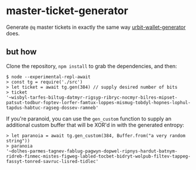 # master-ticket-generator

Generate `@q` master tickets in exactly the same way
[urbit-wallet-generator][wgen] does.

## but how

Clone the repository, `npm install` to grab the dependencies, and then:

```
$ node --experimental-repl-await
> const tg = require('./src')
> let ticket = await tg.gen(384) // supply desired number of bits
> ticket
'~wisbyl-tarfes-biltug-datmyr-rigsyp-ribryc-nocmyr-bilres-mipset-patsut-todbur-foptev-lorfer-famtux-loppes-mismug-tobdyl-hopnes-lophul-tapdus-habtuc-ragseg-dossev-ramneb'
```

If you're paranoid, you can use the `gen_custom` function to supply an
additional custom buffer that will be XOR'd in with the generated entropy:

```
> let paranoia = await tg.gen_custom(384, Buffer.from("a very random string"))
> paranoia
'~dolhes-parmes-tagnev-fablug-pagwyn-dopwel-ripnys-hardut-batnym-ridreb-finmec-mistes-figweg-labled-tocbet-bidryt-wolpub-filtev-tappeg-fassyt-tonred-savruc-lisred-tidlec'
```

[wgen]: https://github.com/urbit/urbit-wallet-generator
